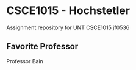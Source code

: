 # CSCE1015 - Hochstetler
Assignment repository for UNT CSCE1015
jf0536

## Favorite Professor
Professor Bain

